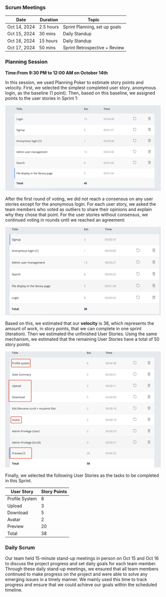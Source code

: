 
### Scrum Meetings
| Date         | Duration  | Topic                         |
| ------------ | --------- | ----------------------------- |
| Oct 14, 2024 | 2.5 hours | Sprint Planning, set up goals |
| Oct 15, 2024 | 30 mins   | Daily Standup                 |
| Oct 16, 2024 | 15 hours  | Daily Standup                 |
| Oct 17, 2024 | 50 mins   | Sprint Retrospective + Review |

### Planning Session
**Time:From 9:30 PM to 12:00 AM on October 14th** 

In this session, we used Planning Poker to estimate story points and velocity. 
First, we selected the simplest completed user story, anonymous login, as the baseline (1 point). Then, based on this baseline, we assigned points to the user stories in Sprint 1:

![My Image](https://github.com/Back04oorer/Notes/blob/main/2024%20sem2/SOFT2412/A2/Graphs/PP_Sprint1_1.jpg?raw=true)

After the first round of voting, we did not reach a consensus on any user stories except for the anonymous login. For each user story, we asked the team members who voted as outliers to share their opinions and explain why they chose that point. For the user stories without consensus, we continued voting in rounds until we reached an agreement:

![My Image](https://github.com/Back04oorer/Notes/blob/main/2024%20sem2/SOFT2412/A2/Graphs/PP_Sprint1_final.jpg?raw=true)

Based on this, we estimated that our **velocity** is 38, which represents the amount of work, in story points, that we can complete in one sprint (iteration).
Then we estimated the unfinished User Stories. Using the same mechanism, we estimated that the remaining User Stories have a total of 50 story points:

![My Image](https://github.com/Back04oorer/Notes/blob/main/2024%20sem2/SOFT2412/A2/Graphs/PP_Sprint2_final.jpg?raw=true)

Finally, we selected the following User Stories as the tasks to be completed in this Sprint.

| User Story     | Story Points |
| -------------- | ------------ |
| Profile System | 8            |
| Upload         | 3            |
| Download       | 5            |
| Avatar         | 2            |
| Preview        | 20           |
| Total          | 38           |

### Daily Scrum
Our team held 15-minute stand-up meetings in person on Oct 15 and Oct 16 to discuss the project progress and set daily goals for each team member. Through these daily stand-up meetings, we ensured that all team members continued to make progress on the project and were able to solve any emerging issues in a timely manner. We mainly used this time to track progress and ensure that we could achieve our goals within the scheduled timeline.